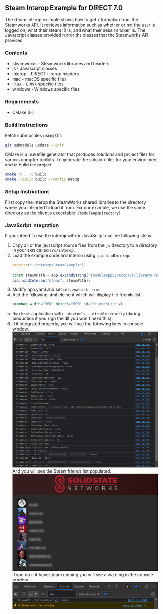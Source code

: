 ## Steam Interop Example for DIRECT 7.0

The steam interop example shows how to get information from the Steamworks API. It retrieves information such as whether or not the user is logged on, what their steam ID is, and what their session token is. The Javascript classes provided mirror the classes that the Steamworks API provides.

### Contents

* steamworks - Steamworks libraries and headers
* js - Javascript classes
* interop - DIRECT interop headers
* mac - macOS specific files
* linux - Linux specific files
* windows - Windows specific files

### Requirements

* CMake 3.0

### Build Instructions

Fetch submodules using Git:

```bash
git submodule update --init
```

CMake is a makefile generator that produces solutions and project files for various compiler toolkits. To generate the solution files for your environment and to build the project:

```bash
cmake -S . -B build
cmake --build build --config Debug
```
### Setup Instructions

First copy the interop the SteamWorks shared libraries to the directory where you intended to load it from. For our example, we use the same directory as the client's executable: `{moduleAppDirectory}`

### JavaScript Integration

If you intend to use the interop with-in JavaScript use the following steps:

1. Copy all of the javascript source files from the `js` directory to a directory in your skin called `src/interop`.
2. Load the example code and interop using `app.loadInterop`:
    ```js
    require("./interop/SteamExample");

    const steamPath = app.expandString("{moduleAppDirectory}{libraryPrefix}steam.{libraryExtension}");
    app.loadInterop("steam", steamPath);
    ```
3. Modify app.yaml and set `cef.enabled: true`
4. Add the following html element which will display the friends list:
    ```html
    <canvas width="300" height="600" id="friendsList"/>
    ```
5. Run `host` application with `--devtools --disablesecurity` (during production if you sign the dll you won't need this).
6. If it integrated properly, you will see the following lines in console window. <br/><img src="screenshots/console-ok.png"/><br/>And you will see the Steam friends list populated. <br/><img src="screenshots/friendslist.png"/> <br/>If you do not have steam running you will see a warning in the console window. <br/><img src="screenshots/console-fail.png"/>
